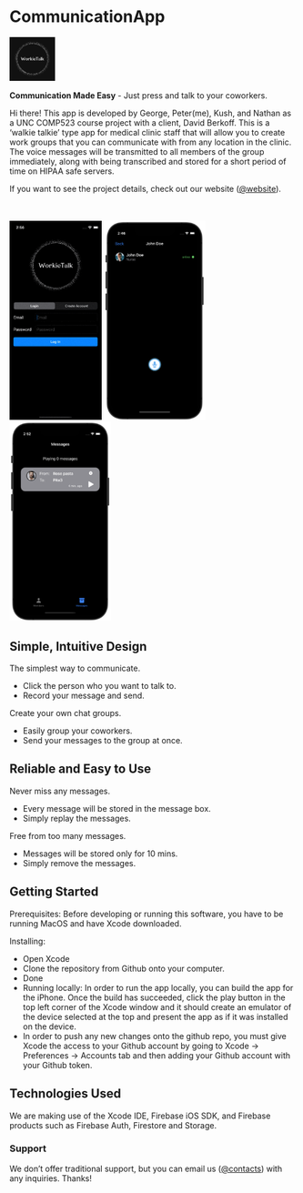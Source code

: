 # CommunicationApp

<img src="Screenshots/logo.png" width=80px>

**Communication Made Easy** - Just press and talk to your coworkers.

Hi there! This app is developed by George, Peter(me), Kush, and Nathan as a UNC COMP523 course project with a client, David Berkoff.
This is a ‘walkie talkie’ type app for medical clinic staff that will allow you to create work groups that you can communicate with from any location in the clinic. The voice messages will be transmitted to all members of the group immediately, along with being transcribed and stored for a short period of time on HIPAA safe servers. 

If you want to see the project details, check out our website ([@website](https://tarheels.live/comp523grouph/)).

<br/>
<br/>

<div align=left>
  <img src="Screenshots/recording.gif" height=350px>
  <img src="Screenshots/record_dark.png" height=350px>
  <img src="Screenshots/messages_dark.png" height=350px>
</div>

## Simple, Intuitive Design

The simplest way to communicate.

- Click the person who you want to talk to.
- Record your message and send.

Create your own chat groups.

- Easily group your coworkers.
- Send your messages to the group at once.

## Reliable and Easy to Use

Never miss any messages.

- Every message will be stored in the message box.
- Simply replay the messages.

Free from too many messages.

- Messages will be stored only for 10 mins.
- Simply remove the messages.

## Getting Started
Prerequisites: Before developing or running this software, you have to be running MacOS and have Xcode downloaded.

Installing: 

- Open Xcode
- Clone the repository from Github onto your computer.
- Done
- Running locally: In order to run the app locally, you can build the app for the iPhone. Once the build has succeeded, click the play button in the top left corner of the Xcode window and it should create an emulator of the device selected at the top and present the app as if it was installed on the device.
- In order to push any new changes onto the github repo, you must give Xcode the access to your Github account by going to Xcode -> Preferences -> Accounts tab and then adding your Github account with your Github token.

## Technologies Used
We are making use of the Xcode IDE, Firebase iOS SDK, and Firebase products such as Firebase Auth, Firestore and Storage.

### **Support**

We don’t offer traditional support, but you can email us ([@contacts](https://tarheels.live/comp523grouph/team/team-members/)) with any inquiries. Thanks!
